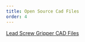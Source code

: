 ```yaml
---
title: Open Source Cad Files
order: 4
---
```

[Lead Screw Gripper CAD Files](https://github.com/berkeleyopengrippers/LeadScrewGripperCAD)
